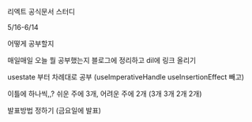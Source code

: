 리엑트 공식문서 스터디

5/16-6/14

어떻게 공부할지 

매일매일 오늘 뭘 공부했는지 블로그에 정리하고 dil에 링크 올리기

usestate 부터 차례대로 공부 (useImperativeHandle useInsertionEffect 빼고)

이틀에 하나씩,,? 쉬운 주에 3개, 어려운 주에 2개 (3개 3개 2개 2개)

발표방법 정하기 (금요일에 발표)
